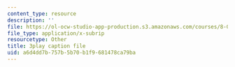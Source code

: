 ```yaml
---
content_type: resource
description: ''
file: https://ol-ocw-studio-app-production.s3.amazonaws.com/courses/8-04-quantum-physics-i-spring-2016/a6d4dd7b757b5b70b1f9681478ca79ba_5L4QfjbK87M.vtt
file_type: application/x-subrip
resourcetype: Other
title: 3play caption file
uid: a6d4dd7b-757b-5b70-b1f9-681478ca79ba
---
```

